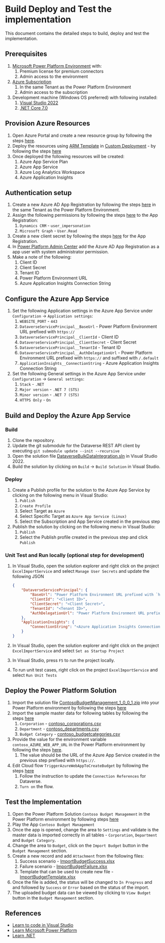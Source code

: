 # Build Deploy and Test the implementation

This document contains the detailed steps to build, deploy and test the implementation.

## Prerequisites

1. [Microsoft Power Platform Environment](https://learn.microsoft.com/en-us/power-platform/admin/environments-overview) with:
    1. Premium license for premium connectors
    1. Admin access to the environment
1. [Azure Subscription](https://azure.microsoft.com/en-in/free/)
    1. In the same Tenant as the Power Platform Environment
    1. Admin access to the subscription
1. Development machine (Windows OS preferred) with following installed:
    1. [Visual Studio 2022](https://visualstudio.microsoft.com/vs/)
    1. [.NET Core 7.0](https://dotnet.microsoft.com/en-us/download/dotnet/7.0)

## Provision Azure Resources

1. Open Azure Portal and create a new resource group by following the steps [here](https://learn.microsoft.com/en-us/azure/azure-resource-manager/management/manage-resource-groups-portal#create-resource-groups).
1. Deploy the resources using [ARM Template](../IaC/arm_template.json) in [Custom Deployment](https://portal.azure.com/#create/Microsoft.Template) - by following the steps [here](https://learn.microsoft.com/en-us/azure/azure-resource-manager/templates/deploy-portal#deploy-resources-from-custom-template)
1. Once deployed the following resources will be created:
    1. Azure App Service Plan
    1. Azure App Service
    1. Azure Log Analytics Workspace
    1. Azure Application Insights

## Authentication setup

1. Create a new Azure AD App Registration by following the steps [here](https://learn.microsoft.com/en-us/azure/active-directory/develop/quickstart-register-app) in the same Tenant as the Power Platform Environment.
1. Assign the following permissions by following the steps [here](https://learn.microsoft.com/en-us/azure/active-directory/develop/quickstart-configure-app-access-web-apis#add-permissions-to-access-your-web-api) to the App Registration:
    1. `Dynamics CRM` - `user_impersonation`
    1. `Microsoft Graph` - `User.Read`
1. Create a new client secret by following the steps [here](https://learn.microsoft.com/en-us/azure/active-directory/develop/quickstart-register-app#add-credentials) for the App Registration.
1. In [Power Platform Admin Center](https://admin.powerplatform.microsoft.com/) add the Azure AD App Registration as a app user with system administrator permission.
1. Make a note of the following:
    1. Client ID
    1. Client Secret
    1. Tenant ID
    1. Power Platform Environment URL
    1. Azure Application Insights Connection String

## Configure the Azure App Service

1. Set the following Application settings in the Azure App Service under `Configuration` -> `Application settings`:
    1. `WEBSITE_PORT` - `443`
    1. `DataverseServicePrincipal__BaseUrl` - Power Platform Environment URL prefixed with `https://`
    1. `DataverseServicePrincipal__ClientId` - Client ID
    1. `DataverseServicePrincipal__ClientSecret` - Client Secret
    1. `DataverseServicePrincipal__TenantId` - Tenant ID
    1. `DataverseServicePrincipal__AuthDelegationUrl` - Power Platform Environment URL prefixed with `https://` and suffixed with `/.default`
    1. `ApplicationInsights__ConnectionString` - Azure Application Insights Connection String
1. Set the following General settings in the Azure App Service under `Configuration` -> `General settings`:
    1. `Stack` - `.NET`
    1. `Major version` - `.NET 7 (STS)`
    1. `Minor version` - `.NET 7 (STS)`
    1. `HTTPS Only` - `On`

## Build and Deploy the Azure App Service

### Build

1. Clone the repository.
1. Update the git submodule for the Dataverse REST API client by executing `git submodule update --init --recursive`
1. Open the solution file [DataverseBulkDataIntegration.sln](../DataverseBulkDataIntegration/DataverseBulkDataIntegration.sln) in Visual Studio 2022.
1. Build the solution by clicking on `Build` -> `Build Solution` in Visual Studio.

### Deploy

1. Create a Publish profile for the solution to the Azure App Service by clicking on the following menu in Visual Studio:
    1. `Publish`
    1. `Create Profile`
    1. Select Target as `Azure`
    1. Select Specific Target as `Azure App Service (Linux)`
    1. Select the Subscription and App Service created in the previous step
1. Publish the solution by clicking on the following menu in Visual Studio:
    1. `Publish`
    1. Select the Publish profile created in the previous step and click `Publish`

### Unit Test and Run locally (optional step for development)

1. In Visual Studio, open the solution explorer and right click on the project `ExcelImportService` and select `Manage User Secrets` and update the following JSON

    ```json
    {
        "DataverseServicePrincipal": {
            "BaseUrl": "Power Platform Environment URL prefixed with `https://`",
            "ClientId": "<Client ID>",
            "ClientSecret": "<Client Secret>",
            "TenantId": "<Tenant ID>",
            "AuthDelegationUrl": "Power Platform Environment URL prefixed with `https://` and suffixed with `/.default`"
        },
        "ApplicationInsights": {
            "ConnectionString": "<Azure Application Insights Connection String>"
        }
    }
    ```

1. In Visual Studio, open the solution explorer and right click on the project `ExcelImportService` and select `Set as Startup Project`
1. In Visual Studio, press `F5` to run the project locally.
1. To run unit test cases, right click on the project `ExcelImportService` and select `Run Unit Tests`

## Deploy the Power Platform Solution

1. Import the solution file [ContosoBudgetManagement_1_0_0_1.zip](https://github.com/Azure-Samples/PowerPlatform-AzureAppService-Sample/releases/download/powerplatform-solution/ContosoBudgetManagement_1_0_0_1.zip) into your Power Platform environment by following the steps [here](https://learn.microsoft.com/en-us/power-apps/maker/data-platform/import-update-export-solutions)
1. Import the sample master data for following tables by following the steps [here](https://learn.microsoft.com/en-us/power-apps/maker/data-platform/data-platform-import-export#import-the-file)
    1. `Corporation` -  [contoso_corporations.csv](../PowerPlatform/data/contoso_corporations.csv)
    1. `Department` -  [contoso_departments.csv](../PowerPlatform/data/contoso_departments.csv)
    1. `Budget Category` -  [contoso_budgetcategories.csv](../PowerPlatform/data/contoso_budgetcategories.csv)
1. Provide the value for the environment variable `contoso_AZURE_WEB_APP_URL` in the Power Platform environment by following the steps [here](https://learn.microsoft.com/en-us/power-apps/maker/data-platform/environmentvariables#enter-new-values-while-importing-solutions).
    1. The value should be the URL of the Azure App Service created in the previous step prefixed with `https://`.
1. Edit Cloud flow `TriggerAzureWebAppToCreateBudget` by following the steps [here](https://learn.microsoft.com/en-us/power-automate/edit-solution-aware-flow)
    1. Follow the instruction to update the `Connection References` for Dataverse.
    1. `Turn on` the flow.

## Test the Implementation

1. Open the Power Platform Solution `Contoso Budget Management` in the Power Platform environment by following steps [here](https://learn.microsoft.com/en-us/power-apps/maker/data-platform/solutions-overview)
1. Play the App `Contoso Budget Management`
1. Once the app is opened, change the area to `Settings` and validate is the master data is imported correctly in all tables - `Corporation`, `Department` and `Budget Category`.
1. Change the area to `Budget`, click on the `Import Budget` button in the `Budget Management` section.
1. Create a new record and add `Attachment` from the following files:
    1. Success scenario - [ImportBudgetSuccess.xlsx](../PowerPlatform/sample/ImportBudgetSuccess.xlsx)
    1. Failure scenario - [ImportBudgetFailure.xlsx](../PowerPlatform/sample/ImportBudgetFailure.xlsx)
    1. Template that can be used to create new file - [ImportBudgetTemplate.xlsx](../PowerPlatform/sample/ImportBudgetTemplate.xlsx)
1. Once the file is added, the status will be changed to `In Progress` and and followed by `Success` or `Error` based on the status of the import.
1. The uploaded budget data can be viewed by clicking to `View Budget` button in the `Budget Management` section.

## References

* [Learn to code in Visual Studio](https://visualstudio.microsoft.com/vs/getting-started/)
* [Learn Microsoft Power Platform](https://learn.microsoft.com/en-us/training/powerplatform/)
* [Learn .NET](https://dotnet.microsoft.com/en-us/learn)
